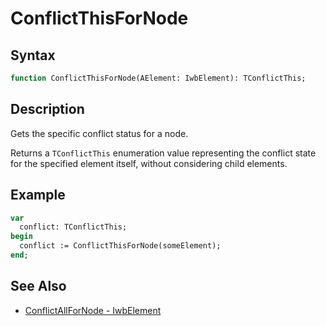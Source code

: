 # ConflictThisForNode

## Syntax

```pascal
function ConflictThisForNode(AElement: IwbElement): TConflictThis;
```

## Description

Gets the specific conflict status for a node.

Returns a `TConflictThis` enumeration value representing the conflict state for the specified element itself, without considering child elements.

## Example

```pascal
var
  conflict: TConflictThis;
begin
  conflict := ConflictThisForNode(someElement);
end;
```

## See Also

- [ConflictAllForNode - IwbElement](IwbElement_ConflictAllForNode.md)
